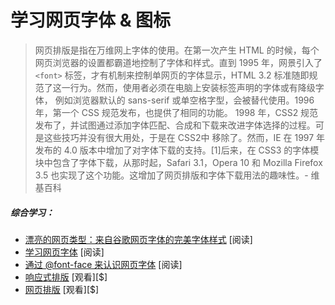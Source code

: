 # 学习网页字体 & 图标

> 网页排版是指在万维网上字体的使用。在第一次产生 HTML 的时候，每个网页浏览器的设置都霸道地控制了字体和样式。直到 1995 年，网景引入了 `<font>` 标签，才有机制来控制单网页的字体显示，HTML 3.2 标准随即规范了这一行为。然而，使用者必须在电脑上安装标签声明的字体或有降级字体， 例如浏览器默认的 sans-serif 或单空格字型，会被替代使用。1996 年，第一个 CSS 规范发布，也提供了相同的功能。
> 1998 年，CSS2 规范发布了，并试图通过添加字体匹配、合成和下载来改进字体选择的过程。可是这些技巧并没有很大用处，于是在 CSS2中 移除了。然而，IE 在 1997 年发布的 4.0 版本中增加了对字体下载的支持。[1]后来，在 CSS3 的字体模块中包含了字体下载，从那时起，Safari 3.1，Opera 10 和 Mozilla Firefox 3.5 也实现了这个功能。这增加了网页排版和字体下载用法的趣味性。- 维基百科

##### 综合学习：

* [漂亮的网页类型：来自谷歌网页字体的完美字体样式](http://hellohappy.org/beautiful-web-type/) [阅读]
* [学习网页字体](http://zoerooney.com/learn-web-fonts/) [阅读]
* [通过 @font-face 来认识网页字体](http://www.html5rocks.com/en/tutorials/webfonts/quick/) [阅读]
* [响应式排版](https://frontendmasters.com/courses/responsive-typography/) [观看][$]
* [网页排版](http://www.pluralsight.com/courses/typography-for-web-1790) [观看][$]





















 
























 






